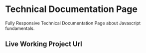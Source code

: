 # Technical Documentation Page

Fully Responsive Technical Documentation Page about Javascript fundamentals.

## Live Working Project Url

